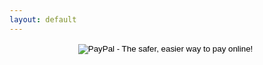 ```yaml
---
layout: default
---
```


<form action="https://www.paypal.com/cgi-bin/webscr" method="post" style="text-align: center; " mce_style="text-align: center; ">
<input type="hidden" name="cmd" value="_s-xclick">
<input type="hidden" name="hosted_button_id" value="TNVXRPWR5SLLS">
<input type="image" src="https://www.paypalobjects.com/en_US/i/btn/btn_donateCC_LG.gif" mce_src="https://www.paypalobjects.com/en_US/i/btn/btn_donateCC_LG.gif" border="0" name="submit" alt="PayPal - The safer, easier way to pay online!">
<img alt="" border="0" src="https://www.paypalobjects.com/en_US/i/scr/pixel.gif" mce_src="https://www.paypalobjects.com/en_US/i/scr/pixel.gif" width="1" height="1">
</form>